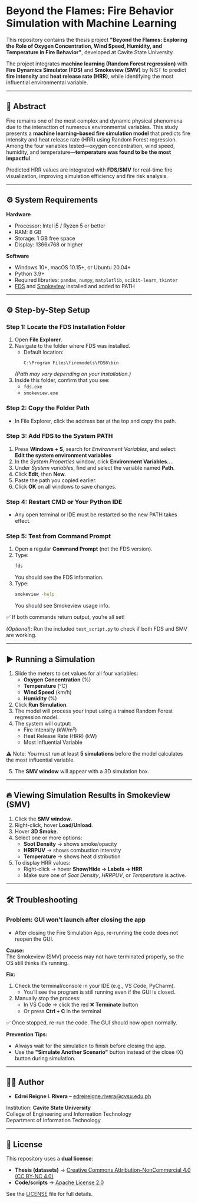 # Beyond the Flames: Fire Behavior Simulation with Machine Learning

This repository contains the thesis project **"Beyond the Flames: Exploring the Role of Oxygen Concentration, Wind Speed, Humidity, and Temperature in Fire Behavior"**, developed at Cavite State University.  

The project integrates **machine learning (Random Forest regression)** with **Fire Dynamics Simulator (FDS)** and **Smokeview (SMV)** by NIST to predict **fire intensity** and **heat release rate (HRR)**, while identifying the most influential environmental variable.

---

## 📖 Abstract
Fire remains one of the most complex and dynamic physical phenomena due to the interaction of numerous environmental variables. This study presents a **machine learning–based fire simulation model** that predicts fire intensity and heat release rate (HRR) using Random Forest regression. Among the four variables tested—oxygen concentration, wind speed, humidity, and temperature—**temperature was found to be the most impactful**.  

Predicted HRR values are integrated with **FDS/SMV** for real-time fire visualization, improving simulation efficiency and fire risk analysis.

---

## ⚙️ System Requirements
**Hardware**
- Processor: Intel i5 / Ryzen 5 or better
- RAM: 8 GB
- Storage: 1 GB free space
- Display: 1366x768 or higher

**Software**
- Windows 10+, macOS 10.15+, or Ubuntu 20.04+
- Python 3.9+
- Required libraries: `pandas`, `numpy`, `matplotlib`, `scikit-learn`, `tkinter`
- [FDS](https://pages.nist.gov/fds-smv/) and [Smokeview](https://pages.nist.gov/fds-smv/) installed and added to PATH

---

## ⚙️ Step-by-Step Setup

### Step 1: Locate the FDS Installation Folder
1. Open **File Explorer**.  
2. Navigate to the folder where FDS was installed.  
   - Default location:  
     ```
     C:\Program Files\firemodels\FDS6\bin
     ```  
   *(Path may vary depending on your installation.)*  
3. Inside this folder, confirm that you see:
   - `fds.exe`  
   - `smokeview.exe`  

### Step 2: Copy the Folder Path
- In File Explorer, click the address bar at the top and copy the path.

### Step 3: Add FDS to the System PATH
1. Press **Windows + S**, search for *Environment Variables*, and select:  
   **Edit the system environment variables**  
2. In the *System Properties* window, click **Environment Variables…**.  
3. Under *System variables*, find and select the variable named **Path**.  
4. Click **Edit**, then **New**.  
5. Paste the path you copied earlier.  
6. Click **OK** on all windows to save changes.

### Step 4: Restart CMD or Your Python IDE
- Any open terminal or IDE must be restarted so the new PATH takes effect.

### Step 5: Test from Command Prompt
1. Open a regular **Command Prompt** (not the FDS version).  
2. Type:
   ```bash
   fds
   ```
   You should see the FDS information.  
3. Type:
   ```bash
   smokeview -help
   ```
   You should see Smokeview usage info.  

✅ If both commands return output, you’re all set!  

*(Optional)*: Run the included `test_script.py` to check if both FDS and SMV are working.

---

## ▶️ Running a Simulation

1. Slide the meters to set values for all four variables:
   - **Oxygen Concentration** (%)
   - **Temperature** (°C)
   - **Wind Speed** (km/h)
   - **Humidity** (%)
2. Click **Run Simulation**.  
3. The model will process your input using a trained Random Forest regression model.  
4. The system will output:
   - Fire Intensity (kW/m²)  
   - Heat Release Rate (HRR) (kW)  
   - Most Influential Variable  

⚠️ Note: You must run at least **5 simulations** before the model calculates the most influential variable.

5. The **SMV window** will appear with a 3D simulation box.

---

## 🔥 Viewing Simulation Results in Smokeview (SMV)

1. Click the **SMV window**.  
2. Right-click, hover **Load/Unload**.  
3. Hover **3D Smoke**.  
4. Select one or more options:
   - **Soot Density** → shows smoke/opacity  
   - **HRRPUV** → shows combustion intensity  
   - **Temperature** → shows heat distribution  
5. To display HRR values:
   - Right-click → hover **Show/Hide → Labels → HRR**  
   - Make sure one of *Soot Density*, *HRRPUV*, or *Temperature* is active.

---

## 🛠 Troubleshooting

### Problem: GUI won’t launch after closing the app
- After closing the Fire Simulation App, re-running the code does not reopen the GUI.  

**Cause:**  
The Smokeview (SMV) process may not have terminated properly, so the OS still thinks it’s running.

**Fix:**  
1. Check the terminal/console in your IDE (e.g., VS Code, PyCharm).  
   - You’ll see the program is still running even if the GUI is closed.  
2. Manually stop the process:  
   - In VS Code → click the red ❌ **Terminate** button  
   - Or press **Ctrl + C** in the terminal  

✅ Once stopped, re-run the code. The GUI should now open normally.

**Prevention Tips:**  
- Always wait for the simulation to finish before closing the app.  
- Use the **"Simulate Another Scenario"** button instead of the close (X) button during simulation.  

---

## 👩‍💻 Author
- **Edrei Reigne I. Rivera** – edreireigne.rivera@cvsu.edu.ph  

Institution: **Cavite State University**  
College of Engineering and Information Technology  
Department of Information Technology

---

## 📜 License
This repository uses a **dual license**:
- **Thesis (datasets)** → [Creative Commons Attribution-NonCommercial 4.0 (CC BY-NC 4.0)](https://creativecommons.org/licenses/by-nc/4.0/)  
- **Code/scripts** → [Apache License 2.0](https://www.apache.org/licenses/LICENSE-2.0)

See the [LICENSE](./LICENSE) file for full details.
